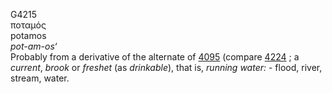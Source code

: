 G4215  
ποταμός  
potamos  
*pot-am-os‘*  
Probably from a derivative of the alternate of [4095](g4095) (compare
[4224](g4224) ; a *current*, *brook* or *freshet* (as *drinkable*), that
is, *running* *water:* - flood, river, stream, water.  

